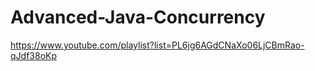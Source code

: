 # Advanced-Java-Concurrency

https://www.youtube.com/playlist?list=PL6jg6AGdCNaXo06LjCBmRao-qJdf38oKp
